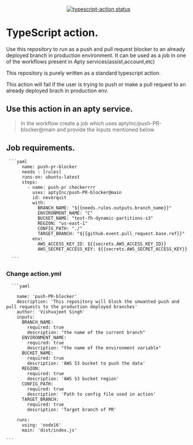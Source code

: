 <p align="center">
  <a href="https://github.com/actions/typescript-action/actions"><img alt="typescript-action status" src="https://github.com/actions/typescript-action/workflows/build-test/badge.svg"></a>
</p>

# TypeScript action.

Use this repository to run as a push and pull request blocker to an already deployed branch in production environment. It can be used as a job in one of the workflows present in Apty services(assist,account,etc)

This repository is purely written as a standard typescript action.

This action will fail if the user is trying to push or make a pull request to an already deployed brach in production env.

## Use this action in an apty service.

> In the workflow create a job which uses aptyInc/push-PR-blocker@main and provide the inputs mentioned below.

## Job requirements.

     ```yaml
          name: push-pr-blocker
          needs : [rules]
          runs-on: ubuntu-latest
          steps:
            - name: push-pr checkerrrr 
              uses: aptyInc/push-PR-blocker@main
              id: neverquit
              with:
                BRANCH_NAME: "${{needs.rules.outputs.branch_name}}"
                ENVIRONMENT_NAME: "C"
                BUCKET_NAME: "test-fh-dynamic-partitions-s3"
                REGION: "us-east-1"
                CONFIG_PATH: "./"
                TARGET_BRANCH: "${{github.event.pull_request.base.ref}}"
              env:
                AWS_ACCESS_KEY_ID: ${{secrets.AWS_ACCESS_KEY_ID}}
                AWS_SECRET_ACCESS_KEY: ${{secrets.AWS_SECRET_ACCESS_KEY}}

      ```

### Change action.yml



      ```yaml

        name: 'push-PR-blocker'
        description: 'This repository will block the unwanted push and pull requests to the production deployed branches'
        author: 'Vishvajeet Singh'
        inputs:
          BRANCH_NAME:
            required: true
            description: "the name of the current branch"
          ENVIRONMENT_NAME:
            required: true
            description: "the name of the environment variable"
          BUCKET_NAME:
            required: true
            description: 'AWS S3 bucket to push the data'
          REGION:
            required: true
            description: 'AWS S3 bucket region'
          CONFIG_PATH:
            required: true
            description: 'Path to config file used in action'
          TARGET_BRANCH:
            required: true
            description: 'Target branch of PR'
  
        runs:
          using: 'node16'
          main: 'dist/index.js'

    ```
